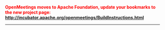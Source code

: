<b><font color='#FF0000'> OpenMeetings moves to Apache Foundation, update your bookmarks to the new project page:<br /><a href='http://incubator.apache.org/openmeetings/BuildInstructions.html'><a href='http://incubator.apache.org/openmeetings/BuildInstructions.html'>http://incubator.apache.org/openmeetings/BuildInstructions.html</a></a> </font></b>

---

